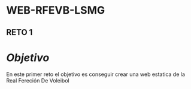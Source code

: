 # WEB-RFEVB-LSMG

## RETO 1

# _Objetivo_

En este primer reto el objetivo es conseguir crear una web estatica de la Real Fereción De Voleibol

